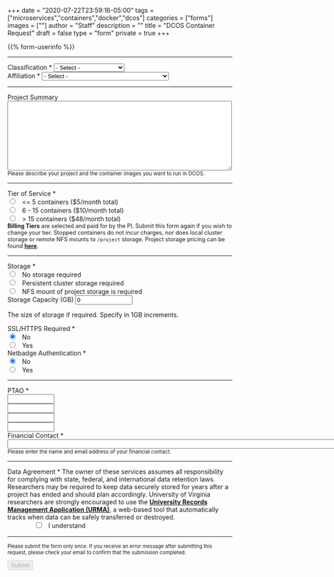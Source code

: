+++
date = "2020-07-22T23:59:16-05:00"
tags = ["microservices","containers","docker","dcos"]
categories = ["forms"]
images = [""]
author = "Staff"
description = ""
title = "DCOS Container Request"
draft = false
type = "form"
private = true
+++

<form action="https://api.uvarc.io/rest/general-support-request/" method="post" id="containers-form" accept-charset="UTF-8">
<div class="alert" id="response_message" role="alert" style="padding-bottom:0px;">
  <p id="form_post_response"></p>
</div>
<div>
  <input type="hidden" id="category" name="category" value="DCOS">
  <input type="hidden" id="request_title" name="request_title" value="DCOS Service Request" />
{{% form-userinfo %}}
  <hr size=1 />
  <div class="form-item form-group form-item form-type-select form-group"> <label class="control-label" for="classification">Classification <span class="form-required" title="This field is required.">*</span></label>
    <select required="required" class="form-control form-select required" title="Faculty, postdoctoral associates, and full-time research staff are eligible to request allocations.  " data-toggle="tooltip" id="classification" name="classification"><option value="" selected="selected">- Select -</option><option value="faculty">Faculty</option><option value="staff">Staff</option><option value="postdoc">Postdoctoral Associate</option><option value="other">Other</option></select>
  </div>
  <div class="form-item form-group form-type-select form-group"> 
    <label class="control-label" for="classification">Affiliation <span class="form-required" title="This field is required.">*</span></label>
    <select required="required" class="form-control form-select required" title="Please select the UVA school / department with which you are primarily affiliated." data-toggle="tooltip" id="classification" name="classification">
      <option value="" selected="selected">- Select -</option>
      <option value="cas">College of Arts & Sciences</option>
      <option value="dsi">School of Data Science</option>
      <option value="seas">School of Engineering and Applied Sciences</option>
      <option value="som">School of Medicine</option>
      <option value="darden">Darden School of Business</option>
      <option value="health-system">UVA Health System</option>
      <option value="other">Other</option>
    </select>
  </div>
  <hr size=1 />
  <div class="form-item form-group form-item form-type-textarea form-group"> 
    <label class="control-label" for="project-summary">Project Summary </label>
    <div class="form-textarea-wrapper resizable"><textarea class="form-control form-textarea" id="project-summary" name="project-summary" cols="60" rows="10"></textarea>
    </div>
    <small id="project-summary-Help" class="form-text text-muted">Please describe your project and the container images you want to run in DCOS.</small>
  </div>
  <hr size=1 />
  <div class="row">
  <div class="col form-item form-group form-item form-type-radios form-group"> 
    <label class="control-label" for="type-of-request">Tier of Service <span class="form-required" title="This field is required.">*</span></label>
    <div id="type-of-request" class="form-radios">
      <div class="form-item form-type-radio radio">
        <input required="required" type="radio" id="tier-1" name="dcos-tier" value="dcos-tier-1" class="form-radio" /> &nbsp; <= 5 containers ($5/month total)</label>
      </div>
      <div class="form-item form-type-radio radio">
        <input required="required" type="radio" id="tier-2" name="dcos-tier" value="dcos-tier-2" class="form-radio" /> &nbsp; 6 - 15 containers ($10/month total)</label>
      </div>
      <div class="form-item form-type-radio radio">
        <input required="required" type="radio" id="tier-3" name="dcos-tier" value="dcos-tier-3" class="form-radio" /> &nbsp; > 15 containers ($48/month total)</label>
      </div>
    </div>
  </div>
  </div>
  <div style="font-size:90%;" class="alert alert-success"><b>Billing Tiers</b> are selected and paid for by the PI. Submit this form again if you wish to change your tier. Stopped containers do not incur charges, nor does local cluster storage or remote NFS mounts to <code>/project</code> storage. Project storage pricing can be found <a href="/userinfo/storage/" style="font-weight:bold;">here</a>.</div>
  <hr size=1 />
  <div class="row">
  <div class="col form-item form-group form-item form-type-radios form-group"> 
    <label class="control-label" for="storage-options">Storage <span class="form-required" title="This field is required.">*</span></label>
    <div id="storage-options" class="form-radios">
      <div class="form-item form-type-radio radio">
        <input required="required" type="radio" id="storage-choice1" name="storage-choice" value="project" class="form-radio" /> &nbsp; No storage required</label>
      </div>
      <div class="form-item form-type-radio radio">
        <input required="required" type="radio" id="storage-choice3" name="storage-choice" value="value" class="form-radio" /> &nbsp; Persistent cluster storage required</label>
      </div>
      <div class="form-item form-type-radio radio">
        <input required="required" type="radio" id="storage-choice4" name="storage-choice" value="zfs" class="form-radio" /> &nbsp; NFS mount of project storage is required</label>
      </div>
    </div>
  </div>
    <div class="col form-item form-group">
      <label class="control-label" for="capacity">Storage Capacity (GB)</label>
      <input class="form-control" type="number" min="0" max="50" id="capacity" name="capacity" value="0" style="width:8rem;" />
      <p class=tiny>The size of storage if required. Specify in 1GB increments.</p>
    </div>
  </div>
  <div class="row">
  <div class="col form-item form-group form-item form-type-radios form-group"> 
    <label class="control-label" for="ssl-required">SSL/HTTPS Required <span class="form-required" title="This field is required.">*</span></label>
    <div id="storage-options" class="form-radios">
      <div class="form-item form-type-radio radio">
        <input checked required="required" type="radio" id="ssl-required-no" name="ssl-required" value="ssl-no" class="form-radio" /> &nbsp; No</label>
      </div>
      <div class="form-item form-type-radio radio">
        <input required="required" type="radio" id="ssl-required-yes" name="ssl-required" value="ssl-yes" class="form-radio" /> &nbsp; Yes</label>
      </div>
    </div>
  </div>
  <div class="col form-item form-group form-item form-type-radios form-group"> 
    <label class="control-label" for="netbadge-required">Netbadge Authentication <span class="form-required" title="This field is required.">*</span></label>
    <div id="storage-options" class="form-radios">
      <div class="form-item form-type-radio radio">
        <input checked required="required" type="radio" id="netbadge-required-no" name="netbadge-required" value="netbadge-no" class="form-radio" /> &nbsp; No</label>
      </div>
      <div class="form-item form-type-radio radio">
        <input required="required" type="radio" id="netbadge-required-yes" name="netbadge-required" value="netbadge-yes" class="form-radio" /> &nbsp; Yes</label>
      </div>
    </div>
  </div>
  </div>
  <hr size=1 />
  <label class="control-label" for="data-sensitivity-2">PTAO <span class="form-required" title="This field is required.">*</span></label>
  <div class="row">
    <div class="col form-item form-type-textarea form-group">
      <input class="form-control form-text required" type="text" id="ptao1" name="ptao1" value="" size="10" maxlength="10" />
    </div>
    <div class="col form-item form-type-textarea form-group">
      <input class="form-control form-text required" type="text" id="ptao2" name="ptao2" value="" size="10" maxlength="10" />
    </div>
    <div class="col form-item form-type-textarea form-group">
      <input class="form-control form-text required" type="text" id="ptao3" name="ptao3" value="" size="10" maxlength="10" />
    </div>
    <div class="col form-item form-type-textarea form-group">
      <input class="form-control form-text required" type="text" id="ptao4" name="ptao4" value="" size="10" maxlength="10" />
    </div>
    <div class="col form-item form-type-textarea form-group">
    </div>
    <div class="col form-item form-type-textarea form-group">
    </div>
  </div>
  <div class="form-item form-group form-type-textarea"> 
    <label class="control-label" for="financial-contact">Financial Contact <span class="form-required" title="This field is required.">*</span></label>
    <input class="form-control form-text required" type="text" id="financial-contact" name="financial-contact" value="" size="200" maxlength="200" />
    <small id="financialContactHelp" class="form-text text-muted">Please enter the name and email address of your financial contact.</small>
  </div>
  <hr size=1 />
  <div class="form-check form-item form-group">
    <label class="control-label" for="data-agreement">Data Agreement <span class="form-required" title="This field is required.">*</span></label>
    <label class="form-check-label" for="data-agreement">
      The owner of these services assumes all responsibility for complying with state, federal, and international data retention laws. Researchers may be required to keep data securely stored for years after a project has ended and should plan accordingly. University of Virginia researchers are strongly encouraged to use the <a href="https://recordsmanagement.virginia.edu/urma/overview" target="_new" style="font-weight:bold;">University Records Management Application (URMA)</a>, a web-based tool that automatically tracks when data can be safely transferred or destroyed.
    </label>
  </div>
  <div class="form-item form-group">
    <input class="form-check-input required" style="margin-left:4rem;" type="checkbox" value="" id="data-agreement">&nbsp;&nbsp; I understand
  </div>
  <div class="form-actions" id="submit-div" style="margin-top:1rem;">
    <hr size="1" style="" />
    <p style="font-size:80%;">Please submit the form only once. If you receive an error message after submitting this request, please check your email to confirm that the submission completed.</p>
    <button class="button-primary btn btn-primary form-submit" id="submit" type="submit" name="op" value="Submit" disabled>Submit</button>
  </div>
</div>
</form>
<div>
</div>

<script>
$('form').submit(function() {
  $(this).find("button[type='submit']").prop('disabled',true);
});

//Add a JQuery click event handler onto our checkbox.
$('#data-agreement').click(function(){
    //If the checkbox is checked.
    if($(this).is(':checked')){
        //Enable the submit button.
        $('#submit').attr("disabled", false);
    } else{
        //If it is not checked, disable the button.
        $('#submit').attr("disabled", true);
    }
});

function getCookie(key) {
  var keyValue = document.cookie.match('(^|;) ?' + key + '=([^;]*)(;|$)');
  return keyValue ? keyValue[2] : null;
};

function setCookie(key, value, expiry) {
  var expires = new Date();
  expires.setTime(expires.getTime() + (expiry * 60 * 60 * 1000));
  document.cookie = key + '=' + value + ';expires=' + expires.toUTCString() + ';path=/' + ';domain=rc.virginia.edu';
};

function decode64(str) {
  var e={},i,b=0,c,x,l=0,a,r='',w=String.fromCharCode,L=str.length;
  var A="ABCDEFGHIJKLMNOPQRSTUVWXYZabcdefghijklmnopqrstuvwxyz0123456789+/";
  for(i=0;i<64;i++){e[A.charAt(i)]=i;}
  for(x=0;x<L;x++){
    c=e[str.charAt(x)];b=(b<<6)+c;l+=6;
    while(l>=8){((a=(b>>>(l-=8))&0xff)||(x<(L-2)))&&(r+=w(a));}
  }
  return r;
};

if (getCookie("__rc_name") = null || getCookie("__rc_name") == '') {
  window.location.replace( "https://auth.rc.virginia.edu/session.php" );  
}

var form_url = window.location;
let referrer = setCookie('__rc_form_referrer', form_url, '1');

var form = document.getElementById('request-form');

// name
let name = getCookie("__rc_name");
let name_dec = decode64(name);
var set_name = document.getElementById("name").value = name_dec;

// uid
let uid = getCookie("__rc_uid");
let uid_dec = decode64(uid);
var set_uid = document.getElementById("uid").value = uid_dec;

// email
let email = getCookie("__rc_email");
let email_dec = decode64(email);
var set_email = document.getElementById("email").value = email_dec;
</script>

<script type="text/javascript" src="/js/response-message.js"></script>
